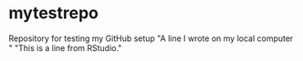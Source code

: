 # mytestrepo
Repository for testing my GitHub setup
"A line I wrote on my local computer  " 
"This is a line from RStudio."
